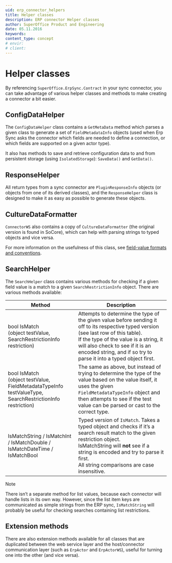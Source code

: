 ```yaml
---
uid: erp_connector_helpers
title: Helper classes
description: ERP connector Helper classes
author: SuperOffice Product and Engineering
date: 05.11.2016
keywords:
content_type: concept
# envir:
# client:
---
```


# Helper classes

By referencing `SuperOffice.ErpSync.Contract` in your sync connector, you can take advantage of various helper classes and methods to make creating a connector a bit easier.

## ConfigDataHelper

The `ConfigDataHelper` class contains a `GetMetaData` method which parses a given class to generate a set of `FieldMetadataInfo` objects (used when Erp Sync asks the connector which fields are needed to define a connection, or which fields are supported on a given actor type).

It also has methods to save and retrieve configuration data to and from persistent storage (using `IsolatedStorage`): `SaveData()` and `GetData()`.

## ResponseHelper

All return types from a sync connector are `PluginResponseInfo` objects (or objects from one of its derived classes), and the `ResponseHelper` class is designed to make it as easy as possible to generate these objects.

## CultureDataFormatter

`ConnectorWS` also contains a copy of `CultureDataFormatter` (the original version is found in SoCore), which can help with parsing strings to typed objects and vice versa.

For more information on the usefulness of this class, see [field-value formats and conventions][1].

## SearchHelper

The `SearchHelper` class contains various methods for checking if a given field value is a match to a given `SearchRestrictionInfo` object. There are various methods available:

| Method | Description |
|---|---|
| bool IsMatch<br>(object testValue, SearchRestrictionInfo restriction) | Attempts to determine the type of the given value before sending it off to its respective typed version (see last row of this table).<br>If the type of the value is a string, it will also check to see if it is an encoded string, and if so try to parse it into a typed object first. |
| bool IsMatch<br>(object testValue, FieldMetadataTypeInfo testValueType, SearchRestrictionInfo restriction) | The same as above, but instead of trying to determine the type of the value based on the value itself, it uses the given `FieldMetadataTypeInfo` object and then attempts to see if the test value can be parsed or cast to the correct type. |
| IsMatchString / IsMatchInt / IsMatchDouble / IsMatchDateTime / IsMatchBool | Typed version of `IsMatch`. Takes a typed object and checks if it’s a search result match to the given restriction object.<br>IsMatchString will **not** see if a string is encoded and try to parse it first.<br>All string comparisons are case insensitive. |

> [!NOTE]
> There isn’t a separate method for list values, because each connector will handle lists in its own way. However, since the list item keys are communicated as simple strings from the ERP sync, `IsMatchString` will probably be useful for checking searches containing list restrictions.

## Extension methods

There are also extension methods available for all classes that are duplicated between the web service layer and the host/connector communication layer (such as `ErpActor` and `ErpActorWS`), useful for turning one into the other (and vice versa).

<!-- Referenced links -->
[1]: api/field-value-formats-and-conventions.md
